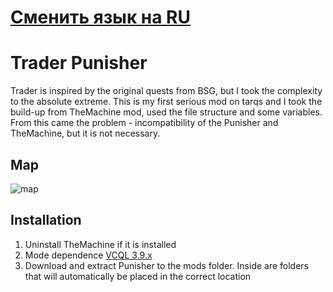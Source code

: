 # [Сменить язык на RU](https://github.com/dyeness/trader_punisher/blob/main/README.ru.md)
# Trader Punisher
Trader is inspired by the original quests from BSG, but I took the complexity to the absolute extreme.
  This is my first serious mod on tarqs and I took the build-up from TheMachine mod, used the file structure and some variables. From this came the problem - incompatibility of the Punisher and TheMachine, but it is not necessary.
## Map
  ![map](https://github.com/user-attachments/assets/a146908e-465a-46ae-93cf-01da3495e69a)

## Installation
1. Uninstall TheMachine if it is installed
2. Mode dependence [VCQL 3.9.х](https://hub.sp-tarkov.com/files/file/885-virtual-s-custom-quest-loader/)
3. Download and extract Punisher to the mods folder. Inside are folders that will automatically be placed in the correct location
